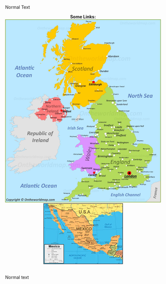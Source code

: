 Normal Text

<p align="center">
  <b>Some Links:</b><br>
  <a href="#"><img src="https://github.com/bikegcy/test/blob/master/united-kingdom-map.jpg"></a>
  <a href="#"><img src="https://github.com/bikegcy/test/blob/master/mexico.jpeg"></a>
  <br><br>
</p>

Normal text
